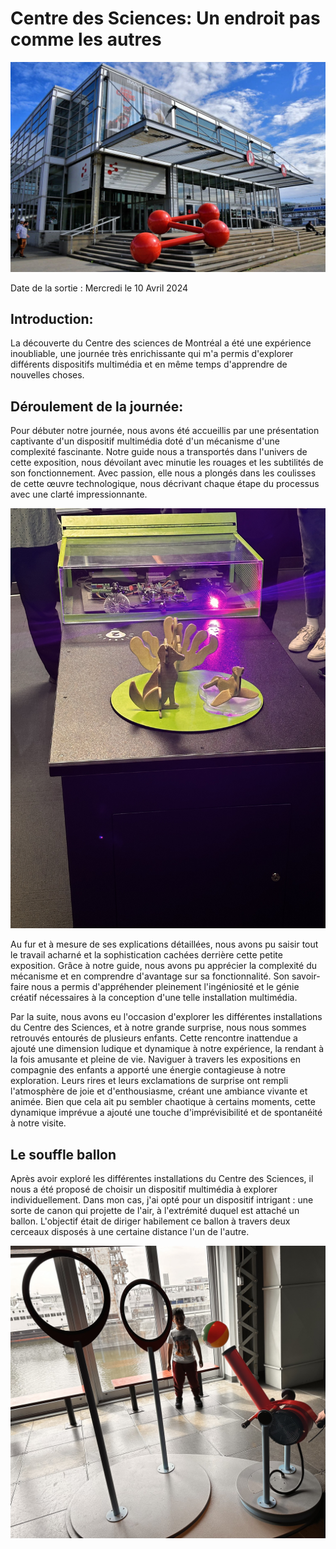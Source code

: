 # Centre des Sciences: Un endroit pas comme les autres 
![photo](centre-des-sciences-de-montreal.jpg)

Date de la sortie : Mercredi le 10 Avril 2024


## Introduction:
La découverte du Centre des sciences de Montréal a été une expérience inoubliable, une journée très enrichissante qui m'a permis d'explorer différents dispositifs multimédia et en même temps d'apprendre de nouvelles choses. 

## Déroulement de la journée: 
Pour débuter notre journée, nous avons été accueillis par une présentation captivante d'un dispositif multimédia doté d'un mécanisme d'une complexité fascinante. Notre guide nous a transportés dans l'univers de cette exposition, nous dévoilant avec minutie les rouages et les subtilités de son fonctionnement. Avec passion, elle nous a plongés dans les coulisses de cette œuvre technologique, nous décrivant chaque étape du processus avec une clarté impressionnante.

![photo](IMG_0655.jpeg)

Au fur et à mesure de ses explications détaillées, nous avons pu saisir tout le travail acharné  et la sophistication cachées derrière cette petite exposition. Grâce à notre guide, nous avons pu apprécier la complexité du mécanisme et en comprendre d'avantage sur sa fonctionnalité. Son savoir-faire nous a permis d'appréhender pleinement l'ingéniosité et le génie créatif nécessaires à la conception d'une telle installation multimédia.

Par la suite, nous avons eu l'occasion d'explorer les différentes installations du Centre des Sciences, et à notre grande surprise, nous nous sommes retrouvés entourés de plusieurs enfants. Cette rencontre inattendue a ajouté une dimension ludique et dynamique à notre expérience, la rendant à la fois amusante et pleine de vie.
Naviguer à travers les expositions en compagnie des enfants a apporté une énergie contagieuse à notre exploration. Leurs rires et leurs exclamations de surprise ont rempli l'atmosphère de joie et d'enthousiasme, créant une ambiance vivante et animée. Bien que cela ait pu sembler chaotique à certains moments, cette dynamique imprévue a ajouté une touche d'imprévisibilité et de spontanéité à notre visite.

## Le souffle ballon

Après avoir exploré les différentes installations du Centre des Sciences, il nous a été proposé de choisir un dispositif multimédia à explorer individuellement. Dans mon cas, j'ai opté pour un dispositif intrigant : une sorte de canon qui projette de l'air, à l'extrémité duquel est attaché un ballon. L'objectif était de diriger habilement ce ballon à travers deux cerceaux disposés à une certaine distance l'un de l'autre.

![photo](IMG_0661.jpeg)









